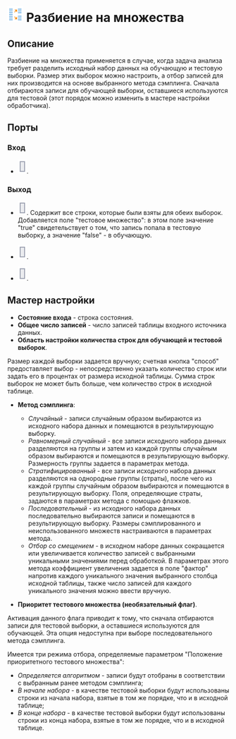 # ![ ](../../media/app/icons/component_18/component_default-27.svg) Разбиение на множества

## Описание

Разбиение на множества применяется в случае, когда задача анализа требует разделить исходный набор данных на обучающую и тестовую выборки. Размер этих выборок можно настроить, а отбор записей для них производится на основе выбранного метода сэмплинга. Сначала отбираются записи для обучающей выборки, оставшиеся используются для тестовой (этот порядок можно изменить в мастере настройки обработчика).

## Порты

### Вход

* ![](../../media/app/icons/ports/input_table_inactive.svg).

### Выход

* ![](../../media/app/icons/ports/output_table_inactive.svg). Содержит все строки, которые были взяты для обеих выборок. Добавляется поле "тестовое множество": в этом поле значение "true" свидетельствует о том, что запись попала в тестовую выборку, а значение "false" - в обучающую.

* ![](../../media/app/icons/ports/output_table_inactive.svg).

* ![](../../media/app/icons/ports/output_table_inactive.svg).

## Мастер настройки

* **Состояние входа** - строка состояния.
* **Общее число записей** - число записей таблицы входного источника данных.
* **Область настройки количества строк для обучающей и тестовой выборок**.

Размер каждой выборки задается вручную; счетная кнопка "способ" предоставляет выбор - непосредственно указать количество строк или задать его в процентах от размера исходной таблицы. Сумма строк выборок не может быть больше, чем количество строк в исходной таблице.

* **Метод сэмплинга**:
  * *Случайный* - записи случайным образом выбираются из исходного набора данных и помещаются в результирующую выборку.
  * *Равномерный случайный* - все записи исходного набора данных разделяются на группы и затем из каждой группы случайным образом выбираются и помещаются в результирующую выборку. Размерность группы задается в параметрах метода.
  * *Стратифицированный* - все записи исходного набора данных разделяются на однородные группы (страты), после чего из каждой группы случайным образом выбираются и помещаются в результирующую выборку. Поля, определяющие страты, задаются в параметрах метода с помощью флажков.
  * *Последовательный* - из исходного набора данных последовательно выбираются записи и помещаются в результирующую выборку. Размеры сэмплированного и неиспользованного множеств настраиваются в параметрах метода.
  * *Отбор со смещением* - в исходном наборе данных сокращается или увеличивается количество записей с выбранными уникальными значениями перед обработкой. В параметрах этого метода коэффициент увеличения задается в поле "фактор" напротив каждого уникального значения выбранного столбца исходной таблицы, также число записей для каждого уникального значения можно ввести вручную.

* **Приоритет тестового множества (необязательный флаг)**.

Активация данного флага приводит к тому, что сначала отбираются записи для тестовой выборки, а оставшиеся используются для обучающей. Эта опция недоступна при выборе последовательного метода сэмплинга.

Имеется три режима отбора, определяемые параметром "Положение приоритетного тестового множества":

* *Определяется алгоритмом* - записи будут отобраны в соответствии с выбранным ранее методом сэмплинга;
* *В начале набора* - в качестве тестовой выборки будут использованы строки из начала набора, взятые в том же порядке, что и в исходной таблице;
* *В конце набора* - в качестве тестовой выборки будут использованы строки из конца набора, взятые в том же порядке, что и в исходной таблице.
